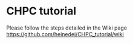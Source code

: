 # CHPC tutorial

Please follow the steps detailed in the Wiki page https://github.com/heinedej/CHPC_tutorial/wiki
